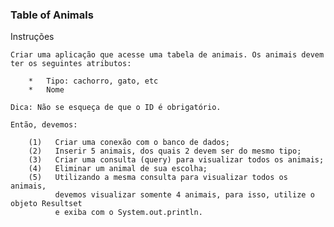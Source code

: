 ### Table of Animals

Instruções

    Criar uma aplicação que acesse uma tabela de animais. Os animais devem ter os seguintes atributos:

        *   Tipo: cachorro, gato, etc
        *   Nome

    Dica: Não se esqueça de que o ID é obrigatório.

    Então, devemos:
        
        (1)   Criar uma conexão com o banco de dados;
        (2)   Inserir 5 animais, dos quais 2 devem ser do mesmo tipo;
        (3)   Criar uma consulta (query) para visualizar todos os animais;
        (4)   Eliminar um animal de sua escolha;
        (5)   Utilizando a mesma consulta para visualizar todos os animais, 
              devemos visualizar somente 4 animais, para isso, utilize o objeto Resultset 
              e exiba com o System.out.println.